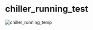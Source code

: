 # chiller_running_test

![chiller_running_temp](https://github.com/chibaf/chiller_running_test/assets/1296728/955a20cb-a8c7-43e9-8ead-d3b7226da7f6)
